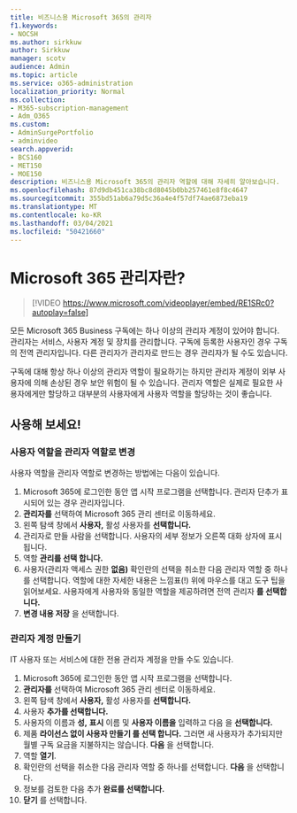 ```yaml
---
title: 비즈니스용 Microsoft 365의 관리자
f1.keywords:
- NOCSH
ms.author: sirkkuw
author: Sirkkuw
manager: scotv
audience: Admin
ms.topic: article
ms.service: o365-administration
localization_priority: Normal
ms.collection:
- M365-subscription-management
- Adm_O365
ms.custom:
- AdminSurgePortfolio
- adminvideo
search.appverid:
- BCS160
- MET150
- MOE150
description: 비즈니스용 Microsoft 365의 관리자 역할에 대해 자세히 알아보습니다.
ms.openlocfilehash: 87d9db451ca38bc8d8045b0bb257461e8f8c4647
ms.sourcegitcommit: 355bd51ab6a79d5c36a4e4f57df74ae6873eba19
ms.translationtype: MT
ms.contentlocale: ko-KR
ms.lasthandoff: 03/04/2021
ms.locfileid: "50421660"
---
```

# <a name="what-is-a-microsoft-365-admin"></a>Microsoft 365 관리자란?

> [!VIDEO https://www.microsoft.com/videoplayer/embed/RE1SRc0?autoplay=false]

모든 Microsoft 365 Business 구독에는 하나 이상의 관리자 계정이 있어야 합니다. 관리자는 서비스, 사용자 계정 및 장치를 관리합니다. 구독에 등록한 사용자인 경우 구독의 전역 관리자입니다. 다른 관리자가 관리자로 만드는 경우 관리자가 될 수도 있습니다.

구독에 대해 항상 하나 이상의 관리자 역할이 필요하기는 하지만 관리자 계정이 외부 사용자에 의해 손상된 경우 보안 위험이 될 수 있습니다. 관리자 역할은 실제로 필요한 사용자에게만 할당하고 대부분의 사용자에게 사용자 역할을 할당하는 것이 좋습니다.

## <a name="try-it"></a>사용해 보세요!

### <a name="change-a-user-role-to-an-admin-role"></a>사용자 역할을 관리자 역할로 변경

사용자 역할을 관리자 역할로 변경하는 방법에는 다음이 있습니다.

1. Microsoft 365에 로그인한 동안 앱 시작 프로그램을 선택합니다. 관리자 단추가 표시되어 있는 경우 관리자입니다.
1. **관리자를** 선택하여 Microsoft 365 관리 센터로 이동하세요.
1. 왼쪽 탐색 창에서 **사용자,** 활성 사용자를 **선택합니다.**
1. 관리자로 만들 사람을 선택합니다. 사용자의 세부 정보가 오른쪽 대화 상자에 표시됩니다.
1. 역할 **관리를 선택 합니다.**
1. 사용자(관리자 액세스 권한 **없음)** 확인란의 선택을 취소한 다음 관리자 역할 중 하나를 선택합니다. 역할에 대한 자세한 내용은 느낌표(!) 위에 마우스를 대고 도구 팁을 읽어보세요. 사용자에게 사용자와 동일한 역할을 제공하려면 전역 관리자 **를 선택합니다.**
1. **변경 내용 저장** 을 선택합니다.

### <a name="create-an-admin-account"></a>관리자 계정 만들기 

IT 사용자 또는 서비스에 대한 전용 관리자 계정을 만들 수도 있습니다.

1. Microsoft 365에 로그인한 동안 앱 시작 프로그램을 선택합니다.
1. **관리자를** 선택하여 Microsoft 365 관리 센터로 이동하세요.
1. 왼쪽 탐색 창에서 **사용자,** 활성 사용자를 **선택합니다.**
1. 사용자 **추가를 선택합니다.**
1. 사용자의 이름과  **성,** **표시** 이름 및 **사용자 이름을** 입력하고 다음 을 **선택합니다.**
1. 제품 **라이선스 없이 사용자 만들기 를 선택 합니다.** 그러면 새 사용자가 추가되지만 월별 구독 요금을 지불하지는 않습니다. **다음** 을 선택합니다.
1. 역할 **열기**.
1. 확인란의 선택을 취소한 다음 관리자 역할 중 하나를 선택합니다. **다음** 을 선택합니다.
1. 정보를 검토한 다음 추가 **완료를 선택합니다.**
1. **닫기** 를 선택합니다.
